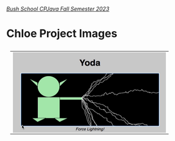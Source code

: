 [_Bush School CPJava Fall Semester 2023_](https://chandrunarayan.github.io/cpjava/)


# Chloe Project Images

<table style="padding:10px">
<tr>
    
  <td>
    <img src="./giftable/chloe.gif" align="left" alt="2" width = 400px height = 210px>
  </td>

</tr>
</table>


